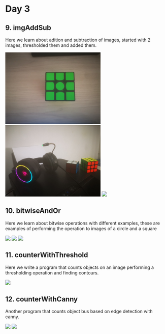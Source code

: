 # Day 3

## 9. imgAddSub

Here we learn about adition and subtraction of images, started with 2 images, thresholded them and added them.

<p float="left">
  <img src="/input_assets/green_rubik.jpg" width="300" /> 
  <img src="/input_assets/img.jpg" width="300" />

  <img src="https://user-images.githubusercontent.com/62145703/184466026-43959828-e432-4755-b609-f4f84123de7a.png" width="300" />
</p>


## 10. bitwiseAndOr

Here we learn about bitwise operations with different examples, these are examples of performing the operation to images of a circle and a square


<p float="left">
  <img src="https://user-images.githubusercontent.com/62145703/184466193-378a07aa-858d-4847-830d-0c4651677936.png" width="300" /> 
  <img src="https://user-images.githubusercontent.com/62145703/184466195-d8da310a-6a8d-481c-8fa0-37ba9213cc3d.png" width="300" />
  <img src="https://user-images.githubusercontent.com/62145703/184466196-5d1ccad4-76b9-4a4c-8ec1-ed78469f6054.png" width="300" />
</p>

## 11. counterWithThreshold

Here we write a program that counts objects on an image performing a thresholding operation and finding contours.


<img src="https://user-images.githubusercontent.com/62145703/184466292-fe0e77e9-f080-4f9f-95bb-ba50378bc4cf.gif"/>



## 12. counterWithCanny


Another program that counts object bus based on edge detection with canny.

<p float="left">
  <img src="https://user-images.githubusercontent.com/62145703/184466511-723153c1-8122-4925-bef7-0bdf7bffd380.png" width="300" />
  <img src="https://user-images.githubusercontent.com/62145703/184466510-9b8267b9-5061-404e-aa25-4fe708805d87.png" width="300" />
</p>

